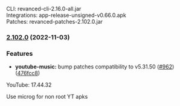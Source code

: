CLI: revanced-cli-2.16.0-all.jar  
Integrations: app-release-unsigned-v0.66.0.apk  
Patches: revanced-patches-2.102.0.jar  
### [2.102.0](https://github.com/revanced/revanced-patches/compare/v2.101.0...v2.102.0) (2022-11-03)
### Features
* **youtube-music:** bump patches compatibility to v5.31.50 ([#962](https://github.com/revanced/revanced-patches/issues/962)) ([476fcc8](https://github.com/revanced/revanced-patches/commit/476fcc87ca0d33cfbf251e4307755f02ed8f8baa))

  
YouTube: 17.44.32  

Use microg for non root YT apks  
